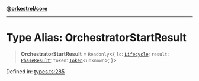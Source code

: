 [**@orkestrel/core**](../index.md)

***

# Type Alias: OrchestratorStartResult

> **OrchestratorStartResult** = `Readonly`\<\{ `lc`: [`Lifecycle`](../classes/Lifecycle.md); `result`: [`PhaseResult`](PhaseResult.md); `token`: [`Token`](Token.md)\<`unknown`\>; \}\>

Defined in: [types.ts:285](https://github.com/orkestrel/core/blob/cbe5b2d7b027ca6f0f1301ef32750afb69b4764b/src/types.ts#L285)
